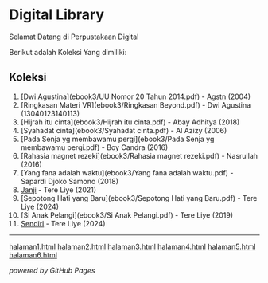 # Digital Library

Selamat Datang di Perpustakaan Digital

Berikut adalah Koleksi Yang dimiliki:

## Koleksi
1. [Dwi Agustina](ebook3/UU Nomor 20 Tahun 2014.pdf) - Agstn (2004)
2. [Ringkasan Materi VR](ebook3/Ringkasan Beyond.pdf) - Dwi Agustina (13040123140113)
3. [Hijrah itu cinta](ebook3/Hijrah itu cinta.pdf) - Abay Adhitya (2018)
4. [Syahadat cinta](ebook3/Syahadat cinta.pdf) - Al Azizy (2006)
5. [Pada Senja yg membawamu pergi](ebook3/Pada Senja yg membawamu pergi.pdf) - Boy Candra (2016)
6. [Rahasia magnet rezeki](ebook3/Rahasia magnet rezeki.pdf) - Nasrullah (2016)
7. [Yang fana adalah waktu](ebook3/Yang fana adalah waktu.pdf) - Sapardi Djoko Samono (2018)
8. [Janji](ebook3/Janji.pdf) - Tere Liye (2021)
9. [Sepotong Hati yang Baru](ebook3/Sepotong Hati yang Baru.pdf) - Tere Liye (2024)
10. [Si Anak Pelangi](ebook3/Si Anak Pelangi.pdf) - Tere Liye (2019)
11. [Sendiri](ebook3/Sendiri.pdf) - Tere Liye (2024)


---
[halaman1.html](webti/halaman1.html)
[halaman2.html](webti/halaman2.html)
[halaman3.html](webti/halaman3.html)
[halaman4.html](webti/halaman4.html)
[halaman5.html](webti/halaman5.html)
[halaman6.html](webti/halaman6.html)

*powered by GitHub Pages* 
